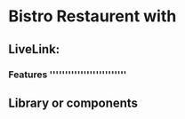 # Bistro Restaurent with

## LiveLink:

### Features '''''''''''''''''''''''''

## Library or components
